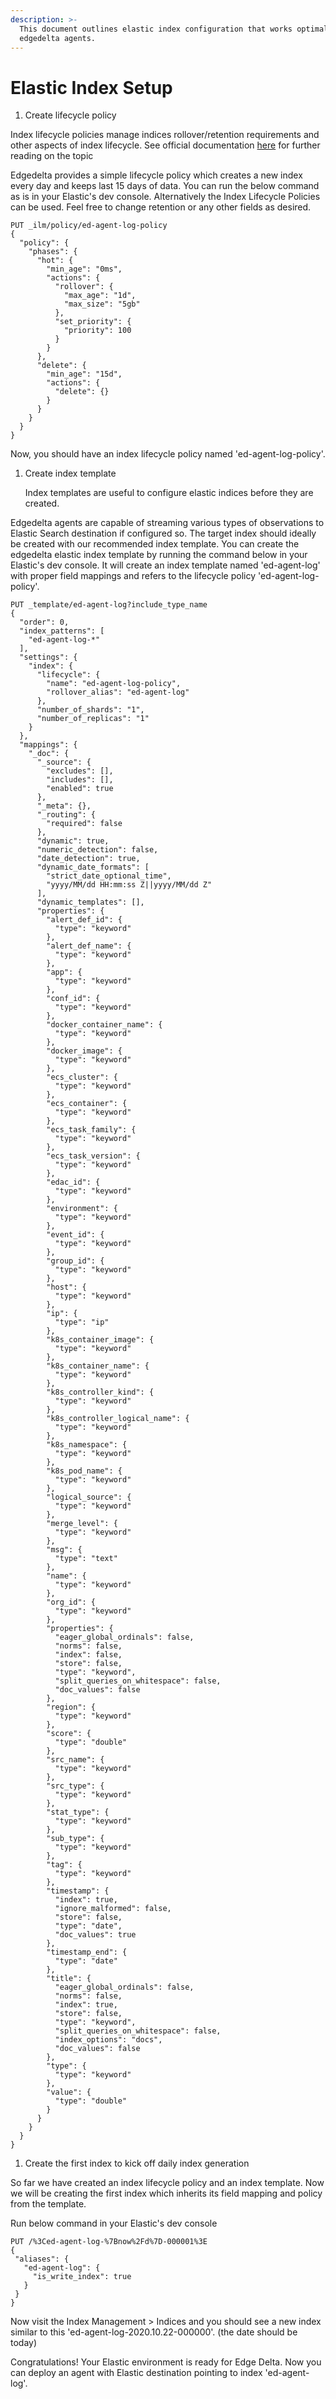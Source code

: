 ```yaml
---
description: >-
  This document outlines elastic index configuration that works optimally with
  edgedelta agents.
---
```


# Elastic Index Setup

1. Create lifecycle policy

Index lifecycle policies manage indices rollover/retention requirements and other aspects of index lifecycle. See official documentation [here](https://www.elastic.co/guide/en/elasticsearch/reference/current/index-lifecycle-management.html) for further reading on the topic

Edgedelta provides a simple lifecycle policy which creates a new index every day and keeps last 15 days of data. You can run the below command as is in your Elastic's dev console. Alternatively the Index Lifecycle Policies can be used. Feel free to change retention or any other fields as desired.

```text
PUT _ilm/policy/ed-agent-log-policy
{
  "policy": {
    "phases": {
      "hot": {
        "min_age": "0ms",
        "actions": {
          "rollover": {
            "max_age": "1d",
            "max_size": "5gb"
          },
          "set_priority": {
            "priority": 100
          }
        }
      },
      "delete": {
        "min_age": "15d",
        "actions": {
          "delete": {}
        }
      }
    }
  }
}
```

Now, you should have an index lifecycle policy named 'ed-agent-log-policy'.

1. Create index template

   Index templates are useful to configure elastic indices before they are created.

Edgedelta agents are capable of streaming various types of observations to Elastic Search destination if configured so. The target index should ideally be created with our recommended index template. You can create the edgedelta elastic index template by running the command below in your Elastic's dev console. It will create an index template named 'ed-agent-log' with proper field mappings and refers to the lifecycle policy 'ed-agent-log-policy'.

```text
PUT _template/ed-agent-log?include_type_name
{
  "order": 0,
  "index_patterns": [
    "ed-agent-log-*"
  ],
  "settings": {
    "index": {
      "lifecycle": {
        "name": "ed-agent-log-policy",
        "rollover_alias": "ed-agent-log"
      },
      "number_of_shards": "1",
      "number_of_replicas": "1"
    }
  },
  "mappings": {
    "_doc": {
      "_source": {
        "excludes": [],
        "includes": [],
        "enabled": true
      },
      "_meta": {},
      "_routing": {
        "required": false
      },
      "dynamic": true,
      "numeric_detection": false,
      "date_detection": true,
      "dynamic_date_formats": [
        "strict_date_optional_time",
        "yyyy/MM/dd HH:mm:ss Z||yyyy/MM/dd Z"
      ],
      "dynamic_templates": [],
      "properties": {
        "alert_def_id": {
          "type": "keyword"
        },
        "alert_def_name": {
          "type": "keyword"
        },
        "app": {
          "type": "keyword"
        },
        "conf_id": {
          "type": "keyword"
        },
        "docker_container_name": {
          "type": "keyword"
        },
        "docker_image": {
          "type": "keyword"
        },
        "ecs_cluster": {
          "type": "keyword"
        },
        "ecs_container": {
          "type": "keyword"
        },
        "ecs_task_family": {
          "type": "keyword"
        },
        "ecs_task_version": {
          "type": "keyword"
        },
        "edac_id": {
          "type": "keyword"
        },
        "environment": {
          "type": "keyword"
        },
        "event_id": {
          "type": "keyword"
        },
        "group_id": {
          "type": "keyword"
        },
        "host": {
          "type": "keyword"
        },
        "ip": {
          "type": "ip"
        },
        "k8s_container_image": {
          "type": "keyword"
        },
        "k8s_container_name": {
          "type": "keyword"
        },
        "k8s_controller_kind": {
          "type": "keyword"
        },
        "k8s_controller_logical_name": {
          "type": "keyword"
        },
        "k8s_namespace": {
          "type": "keyword"
        },
        "k8s_pod_name": {
          "type": "keyword"
        },
        "logical_source": {
          "type": "keyword"
        },
        "merge_level": {
          "type": "keyword"
        },
        "msg": {
          "type": "text"
        },
        "name": {
          "type": "keyword"
        },
        "org_id": {
          "type": "keyword"
        },
        "properties": {
          "eager_global_ordinals": false,
          "norms": false,
          "index": false,
          "store": false,
          "type": "keyword",
          "split_queries_on_whitespace": false,
          "doc_values": false
        },
        "region": {
          "type": "keyword"
        },
        "score": {
          "type": "double"
        },
        "src_name": {
          "type": "keyword"
        },
        "src_type": {
          "type": "keyword"
        },
        "stat_type": {
          "type": "keyword"
        },
        "sub_type": {
          "type": "keyword"
        },
        "tag": {
          "type": "keyword"
        },
        "timestamp": {
          "index": true,
          "ignore_malformed": false,
          "store": false,
          "type": "date",
          "doc_values": true
        },
        "timestamp_end": {
          "type": "date"
        },
        "title": {
          "eager_global_ordinals": false,
          "norms": false,
          "index": true,
          "store": false,
          "type": "keyword",
          "split_queries_on_whitespace": false,
          "index_options": "docs",
          "doc_values": false
        },
        "type": {
          "type": "keyword"
        },
        "value": {
          "type": "double"
        }
      }
    }
  }
}
```

1. Create the first index to kick off daily index generation

So far we have created an index lifecycle policy and an index template. Now we will be creating the first index which inherits its field mapping and policy from the template.

Run below command in your Elastic's dev console

```text
PUT /%3Ced-agent-log-%7Bnow%2Fd%7D-000001%3E
{
 "aliases": {
   "ed-agent-log": {
     "is_write_index": true
   }
 }
}
```

Now visit the Index Management &gt; Indices and you should see a new index similar to this 'ed-agent-log-2020.10.22-000000'. \(the date should be today\)

Congratulations! Your Elastic environment is ready for Edge Delta. Now you can deploy an agent with Elastic destination pointing to index 'ed-agent-log'.